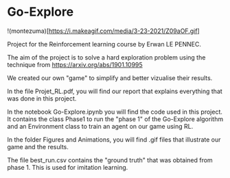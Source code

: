 # Go-Explore

!(montezuma)[https://i.makeagif.com/media/3-23-2021/Z09aOF.gif]

Project for the Reinforcement learning course by Erwan LE PENNEC. 

The aim of the project is to solve a hard exploration problem using the technique from https://arxiv.org/abs/1901.10995

We created our own "game" to simplify and better vizualise their results. 

In the file Projet_RL.pdf, you will find our report that explains everything that was done in this project.

In the notebook Go-Explore.ipynb you will find the code used in this project. It contains the class Phase1 to run the "phase 1" of the Go-Explore algorithm and an Environment class to train an agent on our game using RL.

In the folder Figures and Animations, you will find .gif files that illustrate our game and the results.

The file best_run.csv contains the "ground truth" that was obtained from phase 1. This is used for imitation learning.
